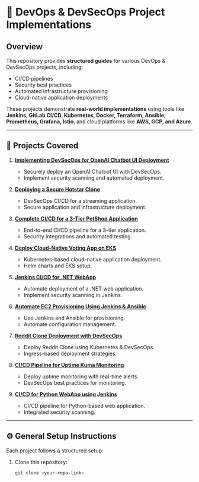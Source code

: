 # 🚀 DevOps & DevSecOps Project Implementations

## Overview
This repository provides **structured guides** for various DevOps & DevSecOps projects, including:
- CI/CD pipelines
- Security best practices
- Automated infrastructure provisioning
- Cloud-native application deployments

These projects demonstrate **real-world implementations** using tools like **Jenkins, GitLab CI/CD, Kubernetes, Docker, Terraform, Ansible, Prometheus, Grafana, Istio**, and cloud platforms like **AWS, GCP, and Azure**.

---

## 📂 Projects Covered

1. **[Implementing DevSecOps for OpenAI Chatbot UI Deployment](https://mrcloudbook.com/open-source-project-implementing-devsecops-for-openai-chatbot-ui-deployment-devsecops/)**
   - Securely deploy an OpenAI Chatbot UI with DevSecOps.
   - Implement security scanning and automated deployment.

2. **[Deploying a Secure Hotstar Clone](https://mrcloudbook.com/devsecops-ci-cd-deploying-a-secure-hotstar-clone-even-if-youre-not-a-pro/)**
   - DevSecOps CI/CD for a streaming application.
   - Secure application and infrastructure deployment.

3. **[Complete CI/CD for a 3-Tier PetShop Application](https://mrcloudbook.com/devsecops-project-complete-ci-cd-3-tier-app-petshop/)**
   - End-to-end CI/CD pipeline for a 3-tier application.
   - Security integrations and automated testing.

4. **[Deploy Cloud-Native Voting App on EKS](https://mrcloudbook.com/kubernetes-project-deploy-cloud-native-voting-application-on-eks/)**
   - Kubernetes-based cloud-native application deployment.
   - Helm charts and EKS setup.

5. **[Jenkins CI/CD for .NET WebApp](https://mrcloudbook.com/jenkins-ci-cd-dotnet-webapp-devsecops-project/)**
   - Automate deployment of a .NET web application.
   - Implement security scanning in Jenkins.

6. **[Automate EC2 Provisioning Using Jenkins & Ansible](https://mrcloudbook.com/automate-ec2-provisioning-in-aws-using-jenkins-and-ansible-playbook/)**
   - Use Jenkins and Ansible for provisioning.
   - Automate configuration management.

7. **[Reddit Clone Deployment with DevSecOps](https://mrcloudbook.com/reddit-clone-app-deployment-with-devsecops-ingress/)**
   - Deploy Reddit Clone using Kubernetes & DevSecOps.
   - Ingress-based deployment strategies.

8. **[CI/CD Pipeline for Uptime Kuma Monitoring](https://mrcloudbook.com/ci-cd-pipeline-for-uptime-kuma-get-real-time-call-alerts-for-server-downtime-open-source-monitoring/)**
   - Deploy uptime monitoring with real-time alerts.
   - DevSecOps best practices for monitoring.

9. **[CI/CD for Python WebApp using Jenkins](https://mrcloudbook.com/ci-cd-devsecops-project-with-jenkins-python-webapp/)**
   - CI/CD pipeline for Python-based web application.
   - Integrated security scanning.

---

## ⚙️ General Setup Instructions
Each project follows a structured setup:

1. Clone this repository:
   ```bash
   git clone <your-repo-link>
